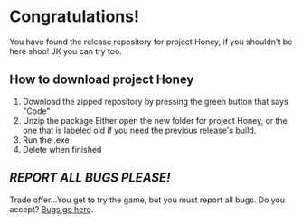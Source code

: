 # Congratulations!
You have found the release repository for project Honey, if you shouldn't be here shoo! JK you can try too.

## How to download project Honey
 1. Download the zipped repository by pressing the green button that says "Code" 
 2. Unzip the package Either open the new folder for project Honey, or the one that is labeled old if you need the previous release's build.
 3.  Run the .exe
 4. Delete when finished

## *REPORT ALL BUGS PLEASE!*
Trade offer...You get to try the game, but you must report all bugs. Do you accept?
[Bugs go here](https://github.com/mmaalex22112/Honey/issues).
